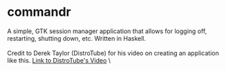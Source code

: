 # commandr
A simple, GTK session manager application that allows for logging off, restarting, shutting down, etc. Written in Haskell. \
\
Credit to Derek Taylor (DistroTube) for his video on creating an application like this. [Link to DistroTube's Video](https://www.youtube.com/watch?v=ViW-bcNQ6Lc) \
